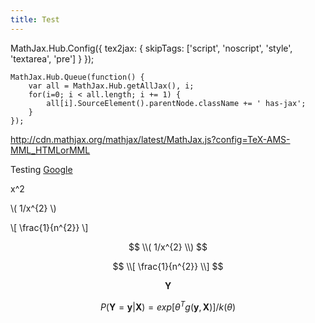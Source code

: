 ```yaml
---
title: Test
---
```


<script type="text/javascript"
        src="http://cdn.mathjax.org/mathjax/latest/MathJax.js?config=TeX-AMS-MML_HTMLorMML">

    MathJax.Hub.Config({ styles: {
        ".MathJax": {
            color: "#FFCC00"
        }
    }
    })

</script>


MathJax.Hub.Config({
      tex2jax: {
        skipTags: ['script', 'noscript', 'style', 'textarea', 'pre']
      }
    });
    
    MathJax.Hub.Queue(function() {
        var all = MathJax.Hub.getAllJax(), i;
        for(i=0; i < all.length; i += 1) {
            all[i].SourceElement().parentNode.className += ' has-jax';
        }
    });
    
http://cdn.mathjax.org/mathjax/latest/MathJax.js?config=TeX-AMS-MML_HTMLorMML

Testing [Google](http://google.com)

x^2


\\( 1/x^{2} \\)

\\[ \frac{1}{n^{2}} \\]

$$
\\( 1/x^{2} \\)
$$

$$
\\[ \frac{1}{n^{2}} \\]
$$

$$\mathbf{Y}$$

$$ 
P(\mathbf{Y} = \mathbf{y}|\mathbf{X}) = exp[{\theta } ^{T} g(\mathbf{y},\mathbf{X})]/k(\theta ) 
$$


